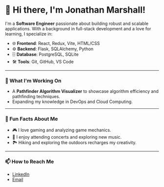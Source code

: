 # 👋 Hi there, I'm Jonathan Marshall!

I'm a **Software Engineer** passionate about building robust and scalable applications. With a background in full-stack development and a love for learning, I specialize in:

- 🌐 **Frontend**: React, Redux, Vite, HTML/CSS
- ⚙️ **Backend**: Flask, SQLAlchemy, Python
- 🗄️ **Database**: PostgreSQL, SQLite
- 🛠️ **Tools**: Git, GitHub, VS Code

---

### 🚀 What I'm Working On
- A **Pathfinder Algorithm Visualizer** to showcase algorithm efficiency and pathfinding techniques.
- Expanding my knowledge in DevOps and Cloud Computing.

---

### 🌟 Fun Facts About Me
- 🎮 I love gaming and analyzing game mechanics.
- 🎵 I enjoy attending concerts and exploring new music.
- 🏞️ Hiking and exploring the outdoors recharges my creativity.

---

### 📫 How to Reach Me
- [LinkedIn](https://www.linkedin.com/in/jonathan-marshall-a2a833257/)
- [Email](jwmarsh16@gmail.com)

